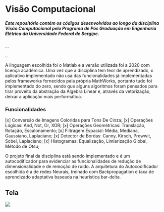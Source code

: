 # Visão Computacional 
##### Este repositório contém os códigos desenvolvidos ao longo da disciplina Visão Computacional pelo Programa de Pós Graduação em Engenharia Elétrica da Universidade Federal de Sergipe. 

...

.. 

A linguagem escolhida foi o Matlab e a versão utilizada foi a 2020 com licença acadêmica. Uma vez que a disciplina tem teor de aprendizado, o aplicativo implementado não usa das funcionalidades já implementadas pelos frameworks fornecidos pela própria MathWorks, portanto tudo foi implementado do zero, sendo que alguns algoritmos foram pensados para tirar proveito da abstração da Álgebra Linear e, através da vetorização, deixar a aplicação mais performática.

### Funcionalidades
[x] Conversão de Imagens Coloridas para Tons De Cinza;
[x] Operações Lógicas: And, Not, Or, XOR;
[x] Operações Geométricas: Translação, Rotação, Escalonamento;
[x] Filtragem Espacial: Média, Mediana, Gaussiano, Laplaciano;
[x] Detector de Bordas: Canny, Kirsch, Prewwit, Sobel, Laplaciano;
[x] Histogramas: Equalização, Limiarização Global, Método de Otsu;

O projeto final da disciplina está sendo implementado e é um autocodificador para evidenciar as funcionalidades de redução de dimensionalidade e de remoção de ruído. A arquitetura do Autocodificador escolhida é a de redes Neurais, treinado com Backpropagation e taxa de aprendizado adaptativa baseada na heurística bar-delta.

## Tela
<img src = "https://github.com/israeljsf95/Visao_Computacional_MESTRADO/tree/master/Matlab/resources/GUI.PNG"/> 
